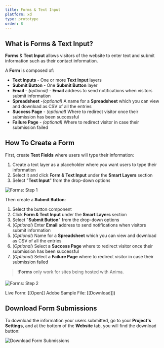 ```yaml
---
title: Forms & Text Input
platform: xd
type: prototype
order: 8
---
```


## What is Forms & Text Input?

**Forms** & **Text Input** allows visitors of the website to enter text and submit information such as their contact information.

A **Form** is composed of:

* **Text Inputs** - One or more **Text Input** layers
* **Submit Button** - One **Submit Button** layer
* **Email** - *(optional)* -  **Email** address to send notifications when visitors submit information
* **Spreadsheet** -*(optional)* A name for a **Spreadsheet** which you can view and download as CSV of all the entries
* **Success Page** - *(optional)* Where to redirect visitor once their submission has been successful
* **Failure Page** - *(optional)* Where to redirect visitor in case their submission failed

## How To Create a Form
First, create **Text Fields** where users will type their information:
 1. Create a text layer as a placeholder where you want users to type their information
 2. Select it and click **Form & Text Input** under the **Smart Layers** section
 3. Select "**Text Input**" from the drop-down options

![Forms: Step 1](https://p46.f4.n0.cdn.getcloudapp.com/items/eDuxNKP4/Text%20Input%402x.png?v=dec0d2a43e6af0ba2bfbbcb370e6c974)

 
Then create a **Submit Button**:
 1. Select the button component
 2. Click **Form & Text Input** under the **Smart Layers** section
 3. Select "**Submit Button**" from the drop-down options
 4. (*Optional*)  Enter **Email** address to send notifications when visitors submit information
 5. (*Optional*)  Name for a **Spreadsheet** which you can view and download as CSV of all the entries
 6. (*Optional*)  Select a **Success Page**    where to redirect visitor once their submission has been successful
 7. (*Optional*) Select a **Failure Page** where to redirect visitor in case their submission failed

> ❗️**Forms** only work for sites being hosted with Anima.

![Forms: Step 2](https://p46.f4.n0.cdn.getcloudapp.com/items/OAurkZW9/Submit%20button%402x.png?v=d07f14abe4544e085d3ad521416de79e)

Live Form: [[Open]]
Adobe Sample File: [[Download]](

## Download Form Submissions
To download the information your users submitted, go to your **Project's Settings**, and at the bottom of the **Website** tab, you will find the download button:

![Download Form Submissions](https://cl.ly/840d6a107f67/Download%252520forms.png)
